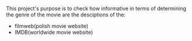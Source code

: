 This project's purpose is to check how informative in terms of determining the genre of the movie are the desciptions of the:
- filmweb(polish movie website)
- IMDB(worldwide movie website)
